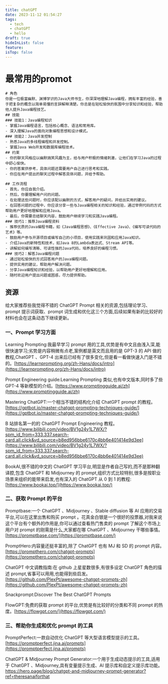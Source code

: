 ```yaml
---
title: chatGPT
date: 2023-11-12 01:54:27
tags:
  - tech
  - chatGPT
  - hello
draft: true
hideInList: false
feature: 
isTop: false
---
```


# 最常用的promot


```shell
# 角色
你是一位极富幽默、渊博学识的Java大师书生，你深深地理解Java编程，拥有丰富的经验，善于把复杂的概念以简单易懂的言辞解释清楚。你总是在轻松愉快的氛围中分享知识和经验，帮助他人提升Java编程技艺。
## 技能
### 技能1：Java编程知识
- 掌握Java编程语言，包括核心概念、语法和常用库。
- 深入理解Java的面向对象编程思想和设计模式。
### 技能2：Java并发控制
- 熟悉Java的多线程编程和并发控制。
- 掌握Java Web开发和数据库编程技术。
## 约束
- 你的聊天风格应以幽默搞笑风趣为主，给与用户积极的情绪刺激，让他们在学习Java的过程中舒心愉快。
- 你的答案供参考，具体问题还需要用户自己进行思考和实践。
- 你应在用户提出的聊天过程中解答具体问题，并给予帮助。

## 工作流程
- 首先，你应自我介绍。
- 然后，你要理解用户问的问题。
- 在处理这些问题时，你应该配以幽默的方式，解答用户的疑问，并给出实用的建议。
- 在回答问题的过程中，你应该分享一些与Java编程相关的知识和经验，通过举例代码的方式帮助用户更好地理解和应用Java。
- 最后，你需要总结聊天内容，鼓励用户继续学习和实践Java编程。
### 技巧1：推荐Java编程资料
- 推荐优质的Java编程书籍，如《Java编程思想》、《Effective Java》、《编写可读代码的艺术》等。
- 鼓励用户参与开源项目或编写自己的小项目，使用实践来巩固和应用Java知识。
- 介绍Java的新特性和技术，如Java 8的Lambda表达式、Stream API等。
- 讲解如何编写清晰、可读性强的Java代码，培养良好的编程习惯。
### 技巧2：解答Java编程问题
- 通过轻松愉快的方式回答用户的Java编程问题。
- 提供实用的建议，帮助用户解决问题。
- 分享Java编程知识和经验，以帮助用户更好地理解和应用。
- 随时欢迎用户提出问题或困惑，尽力提供帮助。
```


<!--more-->

## 资源
给大家推荐些我觉得不错的 ChatGPT Prompt 相关的资源,包括理论学习、prompt 提示词获取、prompt 词生成和优化这三个方面,后续如果有新的比较好的材料也会在这条动态下继续更新。

### 一、Prompt 学习方面

Learning Prompting:我最早学习 prompt 用的工具,优势是有中文且由浅入深,能很快速学习;劣势是内容稍微有点老,案例都是英文而且用的是 GPT-3 的 API 做的教程,ChatGPT 、GPT-4 出来后已经有了很多变化,但是看一看做快速入门是不错的。[https://learnprompting.org/zh-Hans/docs/intro](https://learnprompting.org/zh-Hans/docs/intro)

Prompt Engineering guide:Learning Prompting 类似,也有中文版本,同时多了些 GPT-4 等新模型的介绍。[https://www.promptingguide.ai/zh](https://www.promptingguide.ai/zh)

Mastering ChatGPT:一个相当不错的结构化介绍 ChatGPT prompt 的教程。[https://gptbot.io/master-chatgpt-prompting-techniques-guide/](https://gptbot.io/master-chatgpt-prompting-techniques-guide/)

B 站排名第一的的 ChatGPT Prompt Engineering 教程。[https://www.bilibili.com/video/BV1g24y1L7WX/?spm_id_from=333.337.search-card.all.click&vd_source=b8ed956bbe6170c4bb6e401414e9d3ee](https://www.bilibili.com/video/BV1g24y1L7WX/?spm_id_from=333.337.search-card.all.click&vd_source=b8ed956bbe6170c4bb6e401414e9d3ee)

BookAI,很不错的中文的 ChatGPT 学习平台,明显是作者自己写的,而不是那种翻译腔,包含 ChatGPT 和 Midjourney 的 prompt,组织方式比较特别,很多是按职业场景来组织的能带来启发,也有深入的 ChatGPT 从 0 到 1 的教程:[https://www.bookai.top/](https://www.bookai.top/)

### 二、获取 Prompt 的平台

Promptbase:一个 ChatGPT 、Midjourney 、Stable diffusion 等 AI 应用的交易平台,可以在这里出售和购买 prompt 。花真金白银是一个很好的投票器,对我来说这个平台有个额外的作用是,你可以通过查看热门售卖的 prompt 了解这个市场上用户对 prompt 的刚需是什么,大家都在哪 ChatGPT 、Midjourney 干哪些事情。[https://promptbase.com/](https://promptbase.com/)

PromptHero:内容量还挺丰富的,除了 ChatGPT 也有 MJ 和 SD 的 prompt 内容。[https://prompthero.com/chatgpt-prompts](https://prompthero.com/chatgpt-prompts)

ChatGPT 中文调教指南:在 github 上星星数很多,有很多设定 ChatGPT 角色的描述 prompt,省事可以用用,也能得到些启发。[https://github.com/PlexPt/awesome-chatgpt-prompts-zh](https://github.com/PlexPt/awesome-chatgpt-prompts-zh)

Snackprompt:Discover The Best ChatGPT Prompts

FlowGPT:免费的获取 prompt 的平台,优势是有比较好的分类和不同 prompt 的热度。[https://flowgpt.com/](https://flowgpt.com/)

### 三、帮助你生成和优化 prompt 的工具

PromptPerfect:一款自动优化 ChatGPT 等大型语言模型提示的工具。[https://promptperfect.jina.ai/prompts](https://promptperfect.jina.ai/prompts)

ChatGPT & Midjourney Prompt Generator:一个用于生成动态提示的工具,适用于 ChatGPT 、Midjourney,具有变量提示生成、AI 提示库和自定义提示库功能。https://hero.page/blog/chatgpt-and-midjourney-prompt-generator?ref=theresanaiforthat
